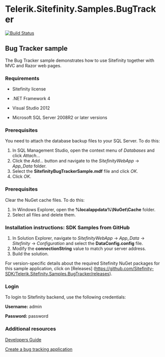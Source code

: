 Telerik.Sitefinity.Samples.BugTracker
=====================================

[![Build Status](http://sdk-jenkins-ci.cloudapp.net/buildStatus/icon?job=Telerik.Sitefinity.Samples.BugTracker.CI)](http://sdk-jenkins-ci.cloudapp.net/job/Telerik.Sitefinity.Samples.BugTracker.CI/)

## Bug Tracker sample

The Bug Tracker sample demonstrates how to use Sitefinity together with MVC and Razor web pages.


### Requirements

* Sitefinity license

* .NET Framework 4

* Visual Studio 2012

* Microsoft SQL Server 2008R2 or later versions


### Prerequisites

You need to attach the database backup files to your SQL Server. To do this:

1. In SQL Management Studio, open the context menu of _Databases_ and click _Attach..._
2. Click the _Add..._ button and navigate to the _SitefinityWebApp_ -> *App_Data* folder.
3. Select the **SitefinityBugTrackerSample.mdf** file and click _OK_.
4. Click _OK_.


### Prerequisites

Clear the NuGet cache files. To do this:

1. In Windows Explorer, open the **%localappdata%\NuGet\Cache** folder.
2. Select all files and delete them.

### Installation instructions: SDK Samples from GitHub



1. In Solution Explorer, navigate to _SitefinityWebApp_ -> *App_Data* -> _Sitefinity_ -> _Configuration_ and select the **DataConfig.config** file. 
2. Modify the **connectionString** value to match your server address.
3. Build the solution.

For version-specific details about the required Sitefinity NuGet packages for this sample application, click on [Releases]
 (https://github.com/Sitefinity-SDK/Telerik.Sitefinity.Samples.BugTracker/releases).


### Login

To login to Sitefinity backend, use the following credentials: 

**Username:** admin

**Password:** password


### Additional resources

[Developers Guide](http://www.sitefinity.com/documentation/documentationarticles/developers-guide)

[Create a bug tracking application](http://www.sitefinity.com/documentation/documentationarticles/developers-guide/how-to/how-to-create-a-bug-tracking-application)
